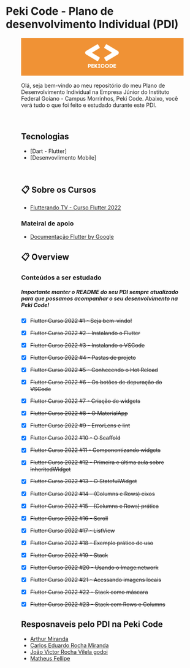 # Peki Code - Plano de desenvolvimento Individual (PDI)

<figure>

  <img src="pekicode.png" alt="peki_code">

<br>

Olá, seja bem-vindo ao meu repositório do meu Plano de Desenvolvimento Individual na Empresa Júnior do Instituto Federal Goiano - Campus Morrinhos, Peki Code. Abaixo, você verá tudo o que foi feito e estudado durante este PDI.

<br>


## Tecnologias 

* [Dart - Flutter]
* [Desenvovlimento Mobile]

<br>

## :clipboard:  Sobre os Cursos 


* [Flutterando TV - Curso Flutter 2022](https://www.youtube.com/watch?v=Wdn6peqH9ZQ&list=PLlBnICoI-g-fuy5jZiCufhFip1BlBswI7)

### Mateiral de apoio

* [Documentação Flutter by Google](https://docs.flutter.dev/get-started/codelab)
  

## :clipboard: Overview

### Conteúdos a ser estudado
##### Importante manter o README do seu PDI sempre atualizado para que possamos acompanhar o seu desenvolvimento na Peki Code!

- [x] ~~Flutter Curso 2022 #1 - Seja bem-vindo!~~
- [x] ~~Flutter Curso 2022 #2 - Instalando o Flutter~~
- [x] ~~Flutter Curso 2022 #3 - Instalando o VSCode~~
- [x] ~~Flutter Curso 2022 #4 - Pastas de projeto~~
- [x] ~~Flutter Curso 2022 #5 - Conhecendo o Hot Reload~~
- [x] ~~Flutter Curso 2022 #6 - Os botões de depuração do VSCode~~
- [x] ~~Flutter Curso 2022 #7 - Criação de widgets~~
- [x] ~~Flutter Curso 2022 #8 - O MaterialApp~~
- [x] ~~Flutter Curso 2022 #9 - ErrorLens e lint~~
- [x] ~~Flutter Curso 2022 #10 - O Scaffold~~
- [x] ~~Flutter Curso 2022 #11 - Componentizando widgets~~
- [x] ~~Flutter Curso 2022 #12 - Primeira e última aula sobre InheritedWidget~~
- [x] ~~Flutter Curso 2022 #13 - O StatefulWidget~~
- [x] ~~Flutter Curso 2022 #14 - (Columns e Rows) eixos~~
- [x] ~~Flutter Curso 2022 #15 - (Columns e Rows) prática~~
- [x] ~~Flutter Curso 2022 #16 - Scroll~~
- [x] ~~Flutter Curso 2022 #17 - ListView~~
- [x] ~~Flutter Curso 2022 #18 - Exemplo prático de uso~~
- [x] ~~Flutter Curso 2022 #19 - Stack~~
- [x] ~~Flutter Curso 2022 #20 - Usando o Image.network~~
- [x] ~~Flutter Curso 2022 #21 - Acessando imagens locais~~
- [x] ~~Flutter Curso 2022 #22 - Stack como máscara~~
- [x] ~~Flutter Curso 2022 #23 - Stack com Rows e Columns~~


## Resposnaveis pelo PDI na Peki Code

* [Arthur Miranda](https://github.com/devarthurmiranda)
* [Carlos Eduardo Rocha Miranda](https://github.com/CarlosERM)
* [João Victor Rocha Vilela godoi](https://github.com/Joao-Victor-RVG)
* [Matheus Fellipe](https://github.com/MatheusFellipi)
